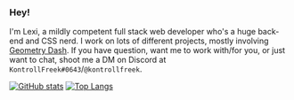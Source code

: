 ### Hey!
I'm Lexi, a mildly competent full stack web developer who's a huge back-end and CSS nerd.
I work on lots of different projects, mostly involving [Geometry Dash](https://geometrydashcontent.com/).
If you have question, want me to work with/for you, or just want to chat, shoot me a DM on Discord at `KontrollFreek#0643`/`@kontrollfreek`.

[![GitHub stats](https://github-readme-stats.vercel.app/api?username=kontrollfreek&show_icons=true&theme=dracula&hide_border=true)](https://github.com/anuraghazra/github-readme-stats) [![Top Langs](https://github-readme-stats.vercel.app/api/top-langs/?username=kontrollfreek&show_icons=true&theme=dracula&hide_border=true&card_height=240&layout=compact)](https://github.com/anuraghazra/github-readme-stats)
